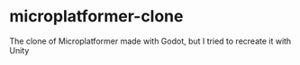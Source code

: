 # microplatformer-clone
The clone of Microplatformer made with Godot, but I tried to recreate it with Unity
